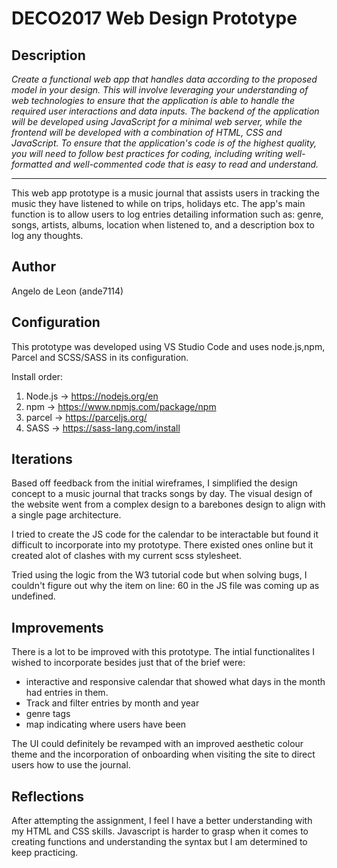# DECO2017 Web Design Prototype 

## Description

*Create a functional web app that handles data according to the proposed model in your design. This will involve leveraging your understanding of web technologies to ensure that the application is able to handle the required user interactions and data inputs. The backend of the application will be developed using JavaScript for a minimal web server, while the frontend will be developed with a combination of HTML, CSS and JavaScript. To ensure that the application's code is of the highest quality, you will need to follow best practices for coding, including writing well-formatted and well-commented code that is easy to read and understand.*

-----

This web app prototype is a music journal that assists users in tracking the music they have listened to while on trips, holidays etc. The app's main function is to allow users to log entries detailing information such as: genre, songs, artists, albums, location when listened to, and a description box to log any thoughts. 

## Author

Angelo de Leon (ande7114)

## Configuration

This prototype was developed using VS Studio Code and uses node.js,npm, Parcel and SCSS/SASS in its configuration.

Install order: 
1. Node.js -> https://nodejs.org/en
2. npm     -> https://www.npmjs.com/package/npm
3. parcel  -> https://parceljs.org/
4. SASS    -> https://sass-lang.com/install

## Iterations

Based off feedback from the initial wireframes, I simplified the design concept to a music journal that tracks songs by day. The visual design of the website went from a complex design to a barebones design to align with a single page architecture. 

I tried to create the JS code for the calendar to be interactable but found it difficult to incorporate into my prototype. There existed ones online but it created alot of clashes with my current scss stylesheet. 

Tried using the logic from the W3 tutorial code but when solving bugs, I couldn't figure out why the item on line: 60 in the JS file was coming up as undefined. 

## Improvements

There is a lot to be improved with this prototype. The intial functionalites I wished to incorporate besides just that of the brief were:
- interactive and responsive calendar that showed what days in the month had entries in them.
- Track and filter entries by month and year
- genre tags 
- map indicating where users have been

The UI could definitely be revamped with an improved aesthetic colour theme and the incorporation of onboarding when visiting the site to direct users how to use the journal. 

## Reflections
After attempting the assignment, I feel I have a better understanding with my HTML and CSS skills. Javascript is harder to grasp when it comes to creating functions and understanding the syntax but I am determined to keep practicing. 
